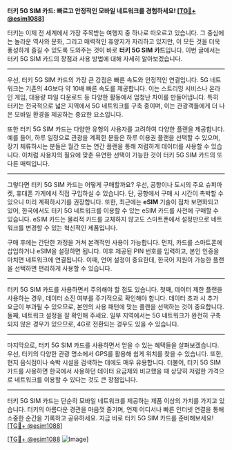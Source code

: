 **터키 5G SIM 카드: 빠르고 안정적인 모바일 네트워크를 경험하세요! [[TG💪+ @esim1088](https://t.me/s/esim1088)]**

터키는 이제 전 세계에서 가장 주목받는 여행지 중 하나로 떠오르고 있습니다. 그 중심에는 놀라운 역사와 문화, 그리고 매력적인 휴양지가 자리하고 있지만, 이 모든 것을 더욱 풍성하게 즐길 수 있도록 도와주는 것이 바로 **터키 5G SIM 카드**입니다. 이번 글에서는 터키 5G SIM 카드의 장점과 사용 방법에 대해 자세히 알아보겠습니다.

---

우선, 터키 5G SIM 카드의 가장 큰 강점은 빠른 속도와 안정적인 연결입니다. 5G 네트워크는 기존의 4G보다 약 10배 빠른 속도를 제공합니다. 이는 스트리밍 서비스나 온라인 게임, 대용량 파일 다운로드 등 다양한 활동에서 엄청난 차이를 만들어냅니다. 특히 터키는 전국적으로 넓은 지역에서 5G 네트워크를 구축 중이며, 이는 관광객들에게 더 나은 모바일 환경을 제공하는 중요한 요소입니다.

또한 터키 5G SIM 카드는 다양한 유형의 사용자를 고려하여 다양한 플랜을 제공합니다. 예를 들어, 하루 일정으로 관광을 계획한 분들은 하루 이용권 플랜을 선택할 수 있으며, 장기 체류하시는 분들은 월간 또는 연간 플랜을 통해 저렴하게 데이터를 사용할 수 있습니다. 이처럼 사용자의 필요에 맞춘 유연한 선택이 가능한 것이 터키 5G SIM 카드의 또 다른 매력입니다.

---

그렇다면 터키 5G SIM 카드는 어떻게 구매할까요? 우선, 공항이나 도시의 주요 슈퍼마켓, 휴대폰 가게에서 직접 구입하실 수 있습니다. 단, 공항에서 구매 시 시간이 촉박할 수 있으니 미리 계획하시기를 권장합니다. 또한, 최근에는 **eSIM** 기술이 점차 보편화되고 있어, 한국에서도 터키 5G 네트워크를 이용할 수 있는 eSIM 카드를 사전에 구매할 수 있습니다. eSIM 카드는 물리적 카드를 교체하지 않고도 스마트폰에서 설정만으로 네트워크를 변경할 수 있는 혁신적인 제품입니다.

구매 후에는 간단한 과정을 거쳐 본격적인 사용이 가능합니다. 먼저, 카드를 스마트폰에 삽입하거나 eSIM을 설정하면 됩니다. 이후 제공된 PIN 번호를 입력하고, 본인 인증을 마치면 네트워크에 연결됩니다. 이때, 언어 설정이 중요한데, 한국어 지원이 가능한 플랜을 선택하면 편리하게 사용할 수 있습니다.

---

터키 5G SIM 카드를 사용하면서 주의해야 할 점도 있습니다. 첫째, 데이터 제한 플랜을 사용하는 경우, 데이터 소진 여부를 주기적으로 확인해야 합니다. 데이터 초과 시 추가 요금이 부과될 수 있으므로, 본인의 사용 패턴에 맞는 플랜을 선택하는 것이 중요합니다. 둘째, 네트워크 설정을 잘 확인해 주세요. 일부 지역에서는 5G 네트워크가 완전히 구축되지 않은 경우가 있으므로, 4G로 전환되는 경우도 있을 수 있습니다.

---

마지막으로, 터키 5G SIM 카드를 사용하면서 얻을 수 있는 혜택들을 살펴보겠습니다. 우선, 터키의 다양한 관광 명소에서 GPS를 활용해 쉽게 위치를 찾을 수 있습니다. 또한, 현지 음식점이나 숙박 시설을 검색하는 데에도 매우 유용합니다. 더불어, 터키 5G SIM 카드를 사용하면 한국에서 사용하던 데이터 요금제와 비교했을 때 상당히 저렴한 가격으로 네트워크를 이용할 수 있다는 것도 큰 장점입니다.

---

터키 5G SIM 카드는 단순히 모바일 네트워크를 제공하는 제품 이상의 가치를 가지고 있습니다. 터키의 아름다운 경관을 마음껏 즐기며, 언제 어디서나 빠른 인터넷 연결을 통해 소중한 순간을 기록하고 공유하세요. 지금 바로 터키 5G SIM 카드를 준비해보세요! [[TG💪+ @esim1088](https://t.me/s/esim1088)]

[[TG💪+ @esim1088](https://t.me/s/esim1088) ![Image](https://i.postimg.cc/Y0z9fWf4/image.png)]